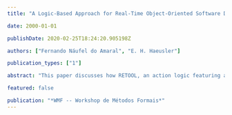 ```yaml
---
title: "A Logic-Based Approach for Real-Time Object-Oriented Software Development"

date: 2000-01-01

publishDate: 2020-02-25T18:24:20.905198Z

authors: ["Fernando Náufel do Amaral", "E. H. Haeusler"]

publication_types: ["1"]

abstract: "This paper discusses how RETOOL, an action logic featuring an operator that expresses necessary conditions, postconditions and time bounds of actions, can be combined with MTL, a linear-time temporal logic with time-bounded operators, to reason about general properties of timed transition systems, an abstract model for the behavior of objects in a real-time, object-oriented software system."

featured: false

publication: "*WMF -- Workshop de Métodos Formais*"
---
```


